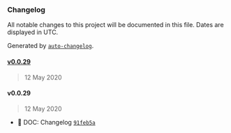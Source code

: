 ### Changelog

All notable changes to this project will be documented in this file. Dates are displayed in UTC.

Generated by [`auto-changelog`](https://github.com/CookPete/auto-changelog).

#### [v0.0.29](https://github.com/datawizio/react-components/compare/v0.0.29...v0.0.29)

> 12 May 2020

#### v0.0.29

> 12 May 2020

-  📖 DOC: Changelog [`91feb5a`](https://github.com/datawizio/react-components/commit/91feb5add717bcf4013ee4c71935d457666eb7f2)
